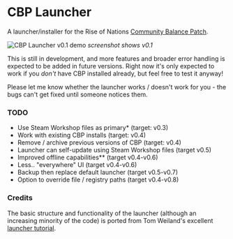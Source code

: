 # CBP Launcher
A launcher/installer for the Rise of Nations [Community Balance Patch](https://steamcommunity.com/sharedfiles/filedetails/?id=2287791153).

![CBP Launcher v0.1 demo](https://i.imgur.com/m8inuTy.png)
*screenshot shows v0.1*

This is still in development, and more features and broader error handling is expected to be added in future versions. Right now it's only expected to work if you *don't* have CBP installed already, but feel free to test it anyway!

Please let me know whether the launcher works / doesn't work for you - the bugs can't get fixed until someone notices them.

### TODO
- Use Steam Workshop files as primary* (target: v0.3)
- Work with existing CBP installs (target: v0.4)
- Remove / archive previous versions of CBP (target: v0.4)
- Launcher can self-update using Steam Workshop files (target v0.5)
- Improved offline capabilities** (target v0.4-v0.6)
- Less.. "everywhere" UI (target v0.4-v0.6)
- Backup then replace default launcher (target v0.5-v0.7)
- Option to override file / registry paths (target v0.4-v0.8)

### Credits
The basic structure and functionality of the launcher (although an increasing minority of the code) is ported from Tom Weiland's excellent [launcher tutorial](https://github.com/tom-weiland/csharp-game-launcher).
